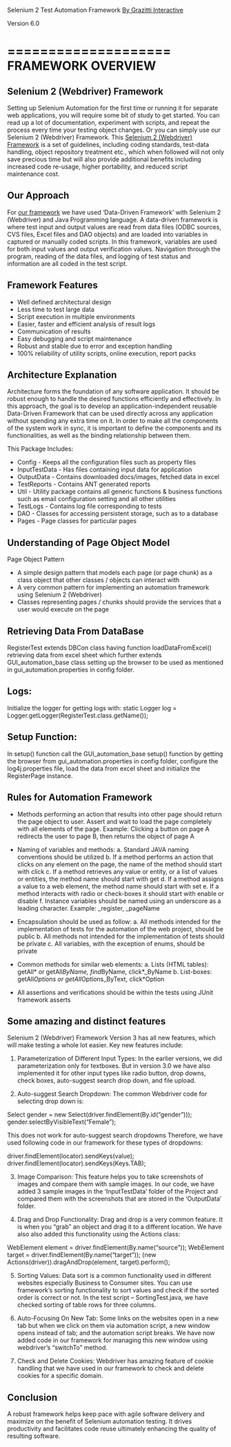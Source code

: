 Selenium 2 Test Automation Framework 
<a href = "http://www.grazitti.com">By Grazitti Interactive</a>

Version 6.0

====================
FRAMEWORK OVERVIEW
====================

Selenium 2 (Webdriver) Framework
----------------------------------

Setting up Selenium Automation for the first time or running it for separate web applications, you will require some bit of study
to get started. You can read up a lot of documentation, experiment with scripts, and repeat the process every time your
testing object changes. Or you can simply use our Selenium 2 (Webdriver) Framework.
This <a href="http://www.grazitti.com/resources/tools/selenium-2-framework">Selenium 2 (Webdriver) Framework</a> is a set of guidelines, including coding standards, test-data handling, object repository
treatment etc., which when followed will not only save precious time but will also provide additional benefits including increased
code re-usage, higher portability, and reduced script maintenance cost.

Our Approach
-------------------------------------
For <a href="http://www.grazitti.com/resources/tools/selenium-2-framework">our framework</a> we have used ‘Data-Driven Framework’ with Selenium 2 (Webdriver) and Java Programming
language.
A data-driven framework is where test input and output values are read from data files (ODBC sources, CVS files, Excel files
and DAO objects) and are loaded into variables in captured or manually coded scripts.
In this framework, variables are used for both input values and output verification values. Navigation through the program,
reading of the data files, and logging of test status and information are all coded in the test script.

Framework Features
--------------------------------------
- Well defined architectural design
- Less time to test large data
- Script execution in multiple environments
- Easier, faster and efficient analysis of result logs
- Communication of results
- Easy debugging and script maintenance
- Robust and stable due to error and exception handling
- 100% reliability of utility scripts, online execution, report packs

Architecture Explanation
---------------------------------------
Architecture forms the foundation of any software application. It should be robust enough to handle the desired functions
efficiently and effectively. In this approach, the goal is to develop an application-independent reusable Data-Driven Framework
that can be used directly across any application without spending any extra time on it.
In order to make all the components of the system work in sync, it is important to define the components and its
functionalities, as well as the binding relationship between them.

This Package Includes:

- Config - Keeps all the configuration files such as property files
- InputTestData - Has files containing input data for application
- OutputData - Contains downloaded docs/images, fetched data in excel
- TestReports - Contains ANT generated reports
- Util - Utility package contains all generic functions & business functions such as email configuration setting
and all other utilities
- TestLogs - Contains log file corresponding to tests
- DAO - Classes for accessing persistent storage, such as to a database
- Pages - Page classes for particular pages

Understanding of Page Object Model
------------------------------------------
Page Object Pattern
- A simple design pattern that models each page (or page chunk) as a class object that other classes / objects can interact with
- A very common pattern for implementing an automation framework using Selenium 2 (Webdriver)
- Classes representing pages / chunks should provide the services that a user would execute on the page

Retrieving Data From DataBase
------------------------------------------
RegisterTest extends DBCon class having function loadDataFromExcel() retrieving data from excel sheet which further extends
GUI_automation_base class setting up the browser to be used as mentioned in gui_automation.properties in config folder.

Logs:
-------------------------------------------
Initialize the logger for getting logs with: static Logger log = Logger.getLogger(RegisterTest.class.getName());

Setup Function:
-------------------------------------------
In setup() function call the GUI_automation_base setup() function by getting the browser from gui_automation.properties in
config folder, configure the log4j.properties file, load the data from excel sheet and initialize the RegisterPage instance.

Rules for Automation Framework
--------------------------------------------
- Methods performing an action that results into other page should return the page object to user. Assert and wait to load
the page completely with all elements of the page.
Example: Clicking a button on page A redirects the user to page B, then returns the object of page A

- Naming of variables and methods:
a. Standard JAVA naming conventions should be utilized
b. If a method performs an action that clicks on any element on the page, the name of the method should start with click
c. If a method retrieves any value or entity, or a list of values or entities, the method name should start with get
d. If a method assigns a value to a web element, the method name should start with set
e. If a method interacts with radio or check-boxes it should start with enable or disable
f. Instance variables should be named using an underscore as a leading character. Example: _register, _pageName 

- Encapsulation should be used as follow:
a. All methods intended for the implementation of tests for the automation of the web project, should be public
b. All methods not intended for the implementation of tests should be private
c. All variables, with the exception of enums, should be private

- Common methods for similar web elements:
a. Lists (HTML tables): getAll* or getAll*ByName, find*ByName, click*_ByName
b. List-boxes: getAll*Options or getAll*Options_ByText, click*Option

- All assertions and verifications should be within the tests using JUnit framework asserts

Some amazing and distinct features
-------------------------------------------
Selenium 2 (Webdriver) Framework Version 3 has all new features, which will make testing a whole lot easier. Key new features
include:

1) Parameterization of Different Input Types:
In the earlier versions, we did parameterization only for textboxes. But in version 3.0 we have also implemented it for other
input types like radio button, drop downs, check boxes, auto-suggest search drop down, and file upload.

2) Auto-suggest Search Dropdown:
The common Webdriver code for selecting drop down is:

Select gender = new Select(driver.findElement(By.id(“gender”)));
gender.selectByVisibleText(“Female”);

This does not work for auto-suggest search dropdowns
Therefore, we have used following code in our framework for these types of dropdowns:

driver.findElement(locator).sendKeys(value);
driver.findElement(locator).sendKeys(Keys.TAB);

3) Image Comparison:
This feature helps you to take screenshots of images and compare them with sample images. In our code, we have added
3 sample images in the ‘InputTestData’ folder of the Project and compared them with the screenshots that are stored in the
‘OutputData’ folder.

4) Drag and Drop Functionality:
Drag and drop is a very common feature. It is when you “grab” an object and drag it to a different location. We have also
also added this functionality using the Actions class:

WebElement element = driver.findElement(By.name(“source”));
WebElement target = driver.findElement(By.name(“target”));
(new Actions(driver)).dragAndDrop(element, target).perform();

5) Sorting Values:
Data sort is a common functionality used in different websites especially Business to Consumer sites. You can use framework’s
sorting functionality to sort values and check if the sorted order is correct or not. In the test script – SortingTest.java,
we have checked sorting of table rows for three columns.

6) Auto-Focusing On New Tab:
Some links on the websites open in a new tab but when we click on them via automation script, a new window opens instead
of tab; and the automation script breaks. We have now added code in our framework for managing this new window
using webdriver’s “switchTo” method.

7) Check and Delete Cookies:
Webdriver has amazing feature of cookie handling that we have used in our framework to check and delete cookies
for a specific domain.

Conclusion
------------------------------------
A robust framework helps keep pace with agile software delivery and maximize on the benefit of Selenium automation testing.
It drives productivity and facilitates code reuse ultimately enhancing the quality of resulting software.
